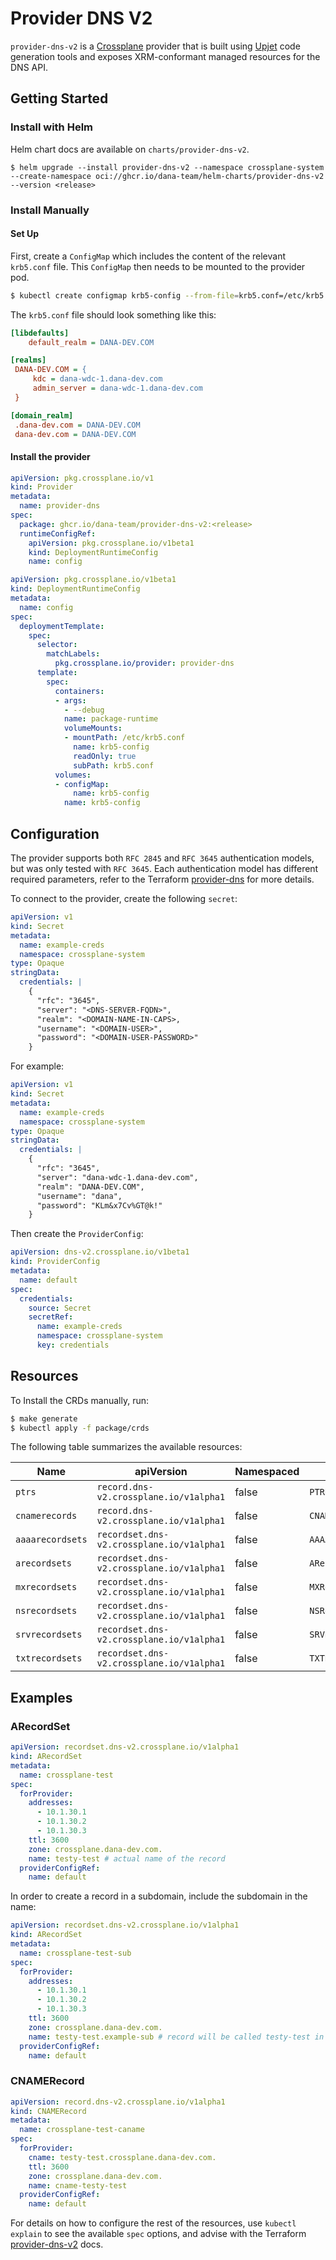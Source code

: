 # Provider DNS V2

`provider-dns-v2` is a [Crossplane](https://crossplane.io/) provider that
is built using [Upjet](https://github.com/crossplane/upjet) code
generation tools and exposes XRM-conformant managed resources for the
DNS API.

## Getting Started

### Install with Helm

Helm chart docs are available on `charts/provider-dns-v2`.

```
$ helm upgrade --install provider-dns-v2 --namespace crossplane-system --create-namespace oci://ghcr.io/dana-team/helm-charts/provider-dns-v2 --version <release>
```

### Install Manually

#### Set Up

First, create a `ConfigMap` which includes the content of the relevant `krb5.conf` file. This `ConfigMap` then needs to be mounted to the provider pod.

```bash
$ kubectl create configmap krb5-config --from-file=krb5.conf=/etc/krb5.conf -n crossplane-system
```

The `krb5.conf` file should look something like this:

```ini
[libdefaults]
    default_realm = DANA-DEV.COM

[realms]
 DANA-DEV.COM = {
     kdc = dana-wdc-1.dana-dev.com
     admin_server = dana-wdc-1.dana-dev.com
 }

[domain_realm]
 .dana-dev.com = DANA-DEV.COM
 dana-dev.com = DANA-DEV.COM
```

#### Install the provider

```yaml
apiVersion: pkg.crossplane.io/v1
kind: Provider
metadata:
  name: provider-dns
spec:
  package: ghcr.io/dana-team/provider-dns-v2:<release>
  runtimeConfigRef:
    apiVersion: pkg.crossplane.io/v1beta1
    kind: DeploymentRuntimeConfig
    name: config
```

```yaml
apiVersion: pkg.crossplane.io/v1beta1
kind: DeploymentRuntimeConfig
metadata:
  name: config
spec:
  deploymentTemplate:
    spec:
      selector:
        matchLabels:
          pkg.crossplane.io/provider: provider-dns
      template:
        spec:
          containers:
          - args:
            - --debug
            name: package-runtime
            volumeMounts:
            - mountPath: /etc/krb5.conf
              name: krb5-config
              readOnly: true
              subPath: krb5.conf
          volumes:
          - configMap:
              name: krb5-config
            name: krb5-config
```

## Configuration

The provider supports both `RFC 2845` and `RFC 3645` authentication models, but was only tested with `RFC 3645`. Each authentication model has different required parameters, refer to the Terraform [provider-dns](https://registry.terraform.io/providers/hashicorp/dns/latest/docs) for more details.

To connect to the provider, create the following `secret`:

```yaml
apiVersion: v1
kind: Secret
metadata:
  name: example-creds
  namespace: crossplane-system
type: Opaque
stringData:
  credentials: |
    {
      "rfc": "3645",
      "server": "<DNS-SERVER-FQDN>",
      "realm": "<DOMAIN-NAME-IN-CAPS>,
      "username": "<DOMAIN-USER>",
      "password": "<DOMAIN-USER-PASSWORD>"
    }
```

For example:

```yaml
apiVersion: v1
kind: Secret
metadata:
  name: example-creds
  namespace: crossplane-system
type: Opaque
stringData:
  credentials: |
    {
      "rfc": "3645",
      "server": "dana-wdc-1.dana-dev.com",
      "realm": "DANA-DEV.COM",
      "username": "dana",
      "password": "KLm&x7Cv%GT@k!"
    }
```

Then create the `ProviderConfig`:

```yaml
apiVersion: dns-v2.crossplane.io/v1beta1
kind: ProviderConfig
metadata:
  name: default
spec:
  credentials:
    source: Secret
    secretRef:
      name: example-creds
      namespace: crossplane-system
      key: credentials
```

## Resources

To Install the CRDs manually, run:

```bash
$ make generate
$ kubectl apply -f package/crds
```

The following table summarizes the available resources:

| Name            | apiVersion                                | Namespaced | Kind          |
|-----------------|-------------------------------------------|------------|---------------|
| `ptrs`           | `record.dns-v2.crossplane.io/v1alpha1`    | false      | `PTRRecord`     |
| `cnamerecords`   | `record.dns-v2.crossplane.io/v1alpha1`    | false      | `CNAMERecord`   |
| `aaaarecordsets` | `recordset.dns-v2.crossplane.io/v1alpha1` | false      | `AAAARecordSet` |
| `arecordsets`     | `recordset.dns-v2.crossplane.io/v1alpha1` | false      | `ARecordSet`    |
| `mxrecordsets`    | `recordset.dns-v2.crossplane.io/v1alpha1` | false      | `MXRecordSet`   |
| `nsrecordsets`    | `recordset.dns-v2.crossplane.io/v1alpha1` | false      | `NSRecordSet`   |
| `srvrecordsets`   | `recordset.dns-v2.crossplane.io/v1alpha1` | false      | `SRVRecordSet`  |
| `txtrecordsets`   | `recordset.dns-v2.crossplane.io/v1alpha1` | false      | `TXTRecordSet`  |

## Examples

### ARecordSet

```yaml
apiVersion: recordset.dns-v2.crossplane.io/v1alpha1
kind: ARecordSet
metadata:
  name: crossplane-test
spec:
  forProvider:
    addresses:
      - 10.1.30.1
      - 10.1.30.2
      - 10.1.30.3
    ttl: 3600
    zone: crossplane.dana-dev.com.
    name: testy-test # actual name of the record
  providerConfigRef:
    name: default
```

In order to create a record in a subdomain, include the subdomain in the name:

```yaml
apiVersion: recordset.dns-v2.crossplane.io/v1alpha1
kind: ARecordSet
metadata:
  name: crossplane-test-sub
spec:
  forProvider:
    addresses:
      - 10.1.30.1
      - 10.1.30.2
      - 10.1.30.3
    ttl: 3600
    zone: crossplane.dana-dev.com.
    name: testy-test.example-sub # record will be called testy-test in subdomain example-sub
  providerConfigRef:
    name: default
```

### CNAMERecord

```yaml
apiVersion: record.dns-v2.crossplane.io/v1alpha1
kind: CNAMERecord
metadata:
  name: crossplane-test-caname
spec:
  forProvider:
    cname: testy-test.crossplane.dana-dev.com.
    ttl: 3600
    zone: crossplane.dana-dev.com.
    name: cname-testy-test
  providerConfigRef:
    name: default
```

For details on how to configure the rest of the resources, use `kubectl explain` to see the available `spec` options, and advise with the Terraform [provider-dns-v2](https://registry.terraform.io/providers/hashicorp/dns/latest/docs) docs.
